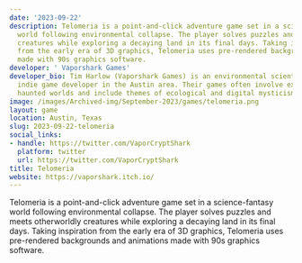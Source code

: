 ```yaml
---
date: '2023-09-22'
description: Telomeria is a point-and-click adventure game set in a science-fantasy
  world following environmental collapse. The player solves puzzles and meets otherworldly
  creatures while exploring a decaying land in its final days. Taking inspiration
  from the early era of 3D graphics, Telomeria uses pre-rendered backgrounds and animations
  made with 90s graphics software.
developer: ' Vaporshark Games'
developer_bio: Tim Harlow (Vaporshark Games) is an environmental scientist and part-time
  indie game developer in the Austin area. Their games often involve exploring lonely,
  haunted worlds and include themes of ecological and digital mysticism.
image: /images/Archived-img/September-2023/games/telomeria.png
layout: game
location: Austin, Texas
slug: 2023-09-22-telomeria
social_links:
- handle: https://twitter.com/VaporCryptShark
  platform: twitter
  url: https://twitter.com/VaporCryptShark
title: Telomeria
website: https://vaporshark.itch.io/
---
```


Telomeria is a point-and-click adventure game set in a science-fantasy world following environmental collapse. The player solves puzzles and meets otherworldly creatures while exploring a decaying land in its final days. Taking inspiration from the early era of 3D graphics, Telomeria uses pre-rendered backgrounds and animations made with 90s graphics software.